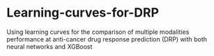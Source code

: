 # Learning-curves-for-DRP
Using learning curves for the comparison of multiple modalities performance at anti-cancer drug response prediction (DRP) with both neural networks and XGBoost 
